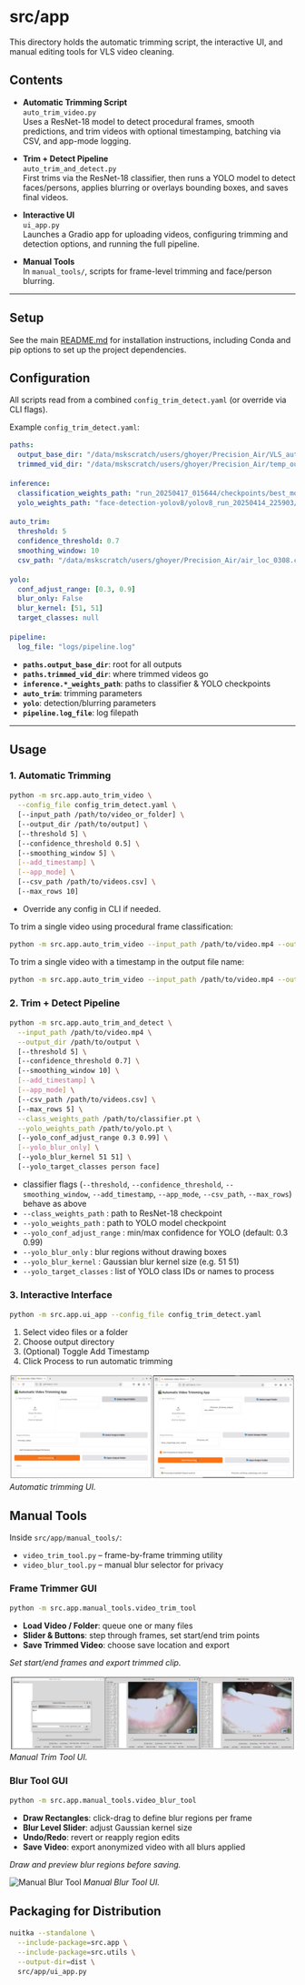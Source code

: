 # src/app

This directory holds the automatic trimming script, the interactive UI, and manual editing tools for VLS video cleaning.

## Contents

- **Automatic Trimming Script**  
  `auto_trim_video.py`  
  Uses a ResNet-18 model to detect procedural frames, smooth predictions, and trim videos with optional timestamping, batching via CSV, and app-mode logging.

- **Trim + Detect Pipeline**  
  `auto_trim_and_detect.py`  
  First trims via the ResNet-18 classifier, then runs a YOLO model to detect faces/persons, applies blurring or overlays bounding boxes, and saves final videos.

- **Interactive UI**  
  `ui_app.py`  
  Launches a Gradio app for uploading videos, configuring trimming and detection options, and running the full pipeline.

- **Manual Tools**  
  In `manual_tools/`, scripts for frame-level trimming and face/person blurring.

---

## Setup

See the main [README.md](../../README.md) for installation instructions, including Conda and pip options to set up the project dependencies.

## Configuration

All scripts read from a combined `config_trim_detect.yaml` (or override via CLI flags).

Example `config_trim_detect.yaml`:
```yaml
paths:
  output_base_dir: "/data/mskscratch/users/ghoyer/Precision_Air/VLS_auto_trimmer/outputs"
  trimmed_vid_dir: "/data/mskscratch/users/ghoyer/Precision_Air/temp_output/trimmed_videos"

inference:
  classification_weights_path: "run_20250417_015644/checkpoints/best_model.pt"
  yolo_weights_path: "face-detection-yolov8/yolov8_run_20250414_225903/weights/best.pt"

auto_trim:
  threshold: 5
  confidence_threshold: 0.7
  smoothing_window: 10
  csv_path: "/data/mskscratch/users/ghoyer/Precision_Air/air_loc_0308.csv"

yolo:
  conf_adjust_range: [0.3, 0.9]
  blur_only: False
  blur_kernel: [51, 51]
  target_classes: null

pipeline:
  log_file: "logs/pipeline.log"
```

- **`paths.output_base_dir`**: root for all outputs
- **`paths.trimmed_vid_dir`**: where trimmed videos go
- **`inference.*_weights_path`**: paths to classifier & YOLO checkpoints
- **`auto_trim`**: trimming parameters
- **`yolo`**: detection/blurring parameters
- **`pipeline.log_file`**: log filepath

---

## Usage

### 1. Automatic Trimming

```bash
python -m src.app.auto_trim_video \
  --config_file config_trim_detect.yaml \
  [--input_path /path/to/video_or_folder] \
  [--output_dir /path/to/output] \
  [--threshold 5] \
  [--confidence_threshold 0.5] \
  [--smoothing_window 5] \
  [--add_timestamp] \
  [--app_mode] \
  [--csv_path /path/to/videos.csv] \
  [--max_rows 10]
```
- Override any config in CLI if needed.

To trim a single video using procedural frame classification:
```bash
python -m src.app.auto_trim_video --input_path /path/to/video.mp4 --output_dir trimmed_videos
```

To trim a single video with a timestamp in the output file name:
```bash
python -m src.app.auto_trim_video --input_path /path/to/video.mp4 --output_dir trimmed_videos --add_timestamp
```

### 2. Trim + Detect Pipeline
```bash
python -m src.app.auto_trim_and_detect \
  --input_path /path/to/video.mp4 \
  --output_dir /path/to/output \
  [--threshold 5] \
  [--confidence_threshold 0.7] \
  [--smoothing_window 10] \
  [--add_timestamp] \
  [--app_mode] \
  [--csv_path /path/to/videos.csv] \
  [--max_rows 5] \
  --class_weights_path /path/to/classifier.pt \
  --yolo_weights_path /path/to/yolo.pt \
  [--yolo_conf_adjust_range 0.3 0.99] \
  [--yolo_blur_only] \
  [--yolo_blur_kernel 51 51] \
  [--yolo_target_classes person face]
```
- classifier flags (`--threshold`, `--confidence_threshold`, `--smoothing_window`, `--add_timestamp`, `--app_mode`, `--csv_path`, `--max_rows`) behave as above
- `--class_weights_path` : path to ResNet-18 checkpoint
- `--yolo_weights_path` : path to YOLO model checkpoint
- `--yolo_conf_adjust_range` : min/max confidence for YOLO (default: 0.3 0.99)
- `--yolo_blur_only` : blur regions without drawing boxes
- `--yolo_blur_kernel` : Gaussian blur kernel size (e.g. 51 51)
- `--yolo_target_classes` : list of YOLO class IDs or names to process

### 3. Interactive Interface
```bash
python -m src.app.ui_app --config_file config_trim_detect.yaml
```
1. Select video files or a folder
2. Choose output directory
3. (Optional) Toggle Add Timestamp
4. Click Process to run automatic trimming

![Automatic Trim Interface](assets/auto_vid_trim_tool.png)
*Automatic trimming UI.*

## Manual Tools
Inside `src/app/manual_tools/`:

- `video_trim_tool.py` – frame-by-frame trimming utility
- `video_blur_tool.py` – manual blur selector for privacy

### Frame Trimmer GUI
```bash
python -m src.app.manual_tools.video_trim_tool
```
- **Load Video / Folder**: queue one or many files
- **Slider & Buttons**: step through frames, set start/end trim points
- **Save Trimmed Video**: choose save location and export

*Set start/end frames and export trimmed clip.*

![Manual Trim Tool](assets/manual_trim_tool.png)
*Manual Trim Tool UI.*

### Blur Tool GUI
```bash
python -m src.app.manual_tools.video_blur_tool
```
- **Draw Rectangles**: click-drag to define blur regions per frame
- **Blur Level Slider**: adjust Gaussian kernel size
- **Undo/Redo**: revert or reapply region edits
- **Save Video**: export anonymized video with all blurs applied

*Draw and preview blur regions before saving.*

![Manual Blur Tool](assets/manual_blur_tool.png)
*Manual Blur Tool UI.*

## Packaging for Distribution
```bash
nuitka --standalone \
  --include-package=src.app \
  --include-package=src.utils \
  --output-dir=dist \
  src/app/ui_app.py
```

